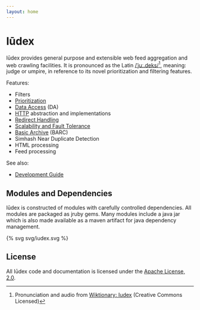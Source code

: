 ```yaml
---
layout: home
---
```


# Iūdex

Iūdex provides general purpose and extensible web feed aggregation and
web crawling facilities.  It is pronounced as the Latin
[/ˈjuː.deks/][wiki-ogg][^wik], meaning: judge or umpire, in reference
to its novel prioritization and filtering features.

Features:

* Filters
* [Prioritization](prioritization.html)
* [Data Access](da/index.html) (DA)
* [HTTP](http/index.html) abstraction and implementations
* [Redirect Handling](redirects.html)
* [Scalability and Fault Tolerance](distribution.html)
* [Basic Archive](barc.html) (BARC)
* Simhash Near Duplicate Detection
* HTML processing
* Feed processing

See also:

* [Development Guide](dev.html)

## Modules and Dependencies

Iūdex is constructed of modules with carefully controlled
dependencies. All modules are packaged as jruby gems. Many modules
include a java jar which is also made available as a maven artifact
for java dependency management.

{% svg svg/iudex.svg %}

## License

All Iūdex code and documentation is licensed under the
[Apache License, 2.0][AL2].

[wiki-ogg]: http://upload.wikimedia.org/wikipedia/commons/9/92/La-cls-iudex.ogg

[^wik]: Pronunciation and audio from
        [Wiktionary: Iudex](http://en.wiktionary.org/wiki/iudex)
        (Creative Commons Licensed)

[AL2]: http://www.apache.org/licenses/LICENSE-2.0
